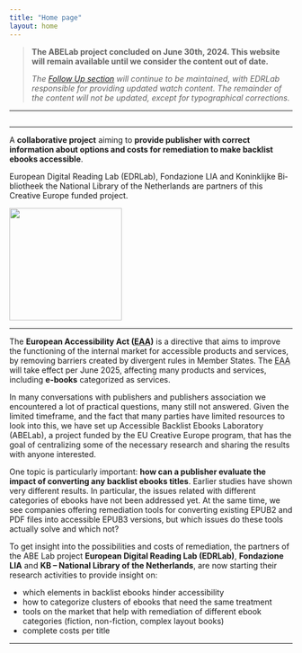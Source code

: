 ```yaml
---
title: "Home page"
layout: home
---
```



> <i class="fa-solid fa-circle-info"></i> <b>The ABELab project concluded on June 30th, 2024. This website will remain available until we consider the content out of date.</b>
>
> <i>The [Follow Up section](https://www.abelab.eu/followup/) will continue to be maintained, with EDRLab responsible for providing updated watch content. The remainder of the content will not be updated, except for typographical corrections.</i>
<hr/>

<img src="images/logoABEblue1.png" alt="" />


<hr/>

 A **collaborative project** aiming to **provide publisher with correct information about options and costs for remediation to make backlist ebooks accessible**. 

 European Digital Reading Lab (EDRLab), Fondazione LIA and <span lang="nl">Koninklijke Bibliotheek</span> the National Library of the Netherlands are partners of this Creative Europe funded project.
<div class="center">
<img class="footer-img" src="images/EN_FundedbytheEU_RGB_POS.png" alt="" width="200px"/>
</div>
<hr/>

The **European Accessibility Act (<abbr title="European Accessibility Act">EAA</abbr>)** is a directive that aims to improve the functioning of the internal market for accessible products and services, by removing barriers created by divergent rules in Member States. 
The <abbr title="European Accessibility Act">EAA</abbr> will take effect per June 2025, affecting many products and services, including **e-books** categorized as services.
 
In many conversations with publishers and publishers association we encountered a lot of practical questions, many still not answered. Given the limited timeframe, and the fact that many parties have limited resources to look into this, we have set up Accessible Backlist Ebooks Laboratory (ABELab), a project funded by the EU Creative Europe program, that has the goal of centralizing some of the necessary research and sharing the results with anyone interested.
 
One topic is particularly important: **how can a publisher evaluate the impact of converting any backlist ebooks titles**. Earlier studies have shown very different results. In particular, the issues related with different categories of ebooks have not been addressed yet.
At the same time, we see companies offering remediation tools for converting existing EPUB2 and PDF files into accessible EPUB3 versions, but which issues do these tools actually solve and which not?
 
To get insight into the possibilities and costs of remediation, the partners of the ABE Lab project **European Digital Reading Lab (EDRLab)**, **Fondazione LIA** and **KB – National Library of the Netherlands**, are now starting their research activities to provide insight on:
* which elements in backlist ebooks hinder accessibility
* how to categorize clusters of ebooks that need the same treatment
* tools on the market that help with remediation of different ebook categories (fiction, non-fiction, complex layout books)
* complete costs per title

<hr/>
